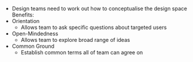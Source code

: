 - Design teams need to work out how to conceptualise the design space
Benefits:
- Orientation
	- Allows team to ask specific questions about targeted users
- Open-Mindedness
	- Allows team to explore broad range of ideas
- Common Ground
	- Establish common terms all of team can agree on